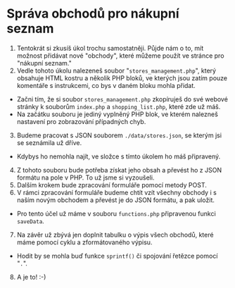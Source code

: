 Správa obchodů pro nákupní seznam
=================================

1. Tentokrát si zkusíš úkol trochu samostatněji. Půjde nám o to, mít možnost přidávat nové "obchody", které můžeme použít ve stránce pro "nákupní seznam."
2. Vedle tohoto úkolu nalezeneš soubor "``stores_management.php``", který obsahuje HTML kostru a několik PHP bloků, ve kterých jsou zatím pouze komentáře s instrukcemi, co bys v daném bloku mohla přidat.
 - Začni tím, že si soubor ``stores_management.php`` zkopíruješ do své webové stránky k souborům ``index.php`` a ``shopping_list.php``, které zde už máš.
 - Na začátku souboru je jediný vyplněný PHP blok, ve kterém nalezneš nastavení pro zobrazování případných chyb.
3. Budeme pracovat s JSON souborem ``./data/stores.json``, se kterým jsi se seznámila už dříve.
 - Kdybys ho nemohla najít, ve složce s tímto úkolem ho máš připravený.
4. Z tohoto souboru bude potřeba získat jeho obsah a převést ho z JSON formátu na pole v PHP. To už jsme si vyzoušeli.
5. Dalším krokem bude zpracování formuláře pomocí metody POST.
6. V rámci zpracování formuláře budeme chtít vzít všechny obchody i s naším novým obchodem a převést je do JSON formátu, a pak uložit.
 - Pro tento účel už máme v souboru ``functions.php`` připravenou funkci ``saveData``.
7. Na závěr už zbývá jen doplnit tabulku o výpis všech obchodů, které máme pomocí cyklu a zformátovaného výpisu.
 - Hodit by se mohla buď funkce ``sprintf()`` či spojování řetězce pomocí "``.``".
8. A je to! :-)
